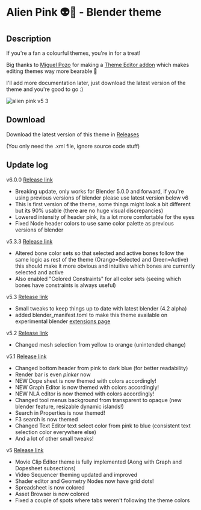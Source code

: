 # Alien Pink 👽🌸 - Blender theme

## Description

If you're a fan a colourful themes, you're in for a treat!

Big thanks to [Miguel Pozo](https://github.com/pragma37) for making a [Theme Editor addon](https://app.gumroad.com/d/bd203ea14e1e159c47c00ecd11e2707f) which makes editing themes way more bearable 🙏

I'll add more documentation later, just download the latest version of the theme and you're good to go :)

![alien pink v5 3](https://github.com/Alumx/Alien-Pink-Blender-theme/assets/64172068/c8087b9c-d1a3-4460-9c23-3d8745ef1621)

## Download

Download the latest version of this theme in [Releases](https://github.com/Alumx/Alien-Pink-Blender-theme/releases)

(You only need the .xml file, ignore source code stuff)

## Update log

v6.0.0 [Release link](https://github.com/Alumx/Alien-Pink-Blender-theme/releases/tag/v6.0.0)
- Breaking update, only works for Blender 5.0.0 and forward, if you're using previous versions of blender please use latest version below v6
- This is first version of the theme, some things might look a bit different but its 90% usable (there are no huge visual discrepancies)
- Lowered intensity of header pink, its a lot more comfortable for the eyes
- Fixed Node header colors to use same color palette as previous versions of blender


v5.3.3 [Release link](https://github.com/Alumx/Alien-Pink-Blender-theme/releases/tag/v5.3.3)
- Altered bone color sets so that selected and active bones follow the same logic as rest of the theme (Orange=Selected and Green=Active) this should make it more obvious and intuitive which bones are currently selected and active
- Also enabled "Colored Constraints" for all color sets (seeing which bones have constraints is always useful)

v5.3 [Release link](https://github.com/Alumx/Alien-Pink-Blender-theme/releases/tag/v5.3)
- Small tweaks to keep things up to date with latest blender (4.2 alpha)
- added blender_manifest.toml to make this theme available on experimental blender [extensions page]([url](https://extensions.blender.org/themes/))

v5.2 [Release link](https://github.com/Alumx/Alien-Pink-Blender-theme/releases/tag/v5.2)
- Changed mesh selection from yellow to orange (unintended change)
  
v5.1 [Release link](https://github.com/Alumx/Alien-Pink-Blender-theme/releases/tag/v5.1)
- Changed bottom header from pink to dark blue (for better readability)
- Render bar is even *pinker* now
- NEW Dope sheet is now themed with colors accordingly!
- NEW Graph Editor is now themed with colors accordingly!
- NEW NLA editor is now themed with colors accordingly!
- Changed tool menus background from transparent to opaque (new blender feature, resizable dynamic islands!)
- Search in Properties is now themed!
- F3 search is now themed
- Changed Text Editor text select color from pink to blue (consistent text selection color everywhere else)
- And a lot of other small tweaks!

v5 [Release link](https://github.com/Alumx/Alien-Pink-Blender-theme/releases/tag/v5)
- Movie Clip Editor theme is fully implemented (Aong with Graph and Dopesheet subsections)
- Video Sequencer theming updated and improved
- Shader editor and Geometry Nodes now have grid dots!
- Spreadsheet is now colored
- Asset Browser is now colored
- Fixed a couple of spots where tabs weren't following the theme colors
